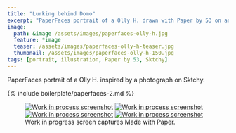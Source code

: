```yaml
---
title: "Lurking behind Domo"
excerpt: "PaperFaces portrait of a Olly H. drawn with Paper by 53 on an iPad."
image: 
  path: &image /assets/images/paperfaces-olly-h.jpg 
  feature: *image
  teaser: /assets/images/paperfaces-olly-h-teaser.jpg
  thumbnail: /assets/images/paperfaces-olly-h-150.jpg
tags: [portrait, illustration, Paper by 53, Sktchy]
---
```


PaperFaces portrait of a Olly H. inspired by a photograph on Sktchy.

{% include boilerplate/paperfaces-2.md %}

<figure class="third">
	<a href="{{ site.url }}/assets/images/paperfaces-olly-h-process-1-lg.jpg"><img src="{{ site.url }}/assets/images/paperfaces-olly-h-process-1-600.jpg" alt="Work in process screenshot"></a>
	<a href="{{ site.url }}/assets/images/paperfaces-olly-h-process-2-lg.jpg"><img src="{{ site.url }}/assets/images/paperfaces-olly-h-process-2-600.jpg" alt="Work in process screenshot"></a>
	<a href="{{ site.url }}/assets/images/paperfaces-olly-h-process-3-lg.jpg"><img src="{{ site.url }}/assets/images/paperfaces-olly-h-process-3-600.jpg" alt="Work in process screenshot"></a>
	<a href="{{ site.url }}/assets/images/paperfaces-olly-h-process-4-lg.jpg"><img src="{{ site.url }}/assets/images/paperfaces-olly-h-process-4-600.jpg" alt="Work in process screenshot"></a>
	<figcaption>Work in progress screen captures Made with Paper.</figcaption>
</figure>
